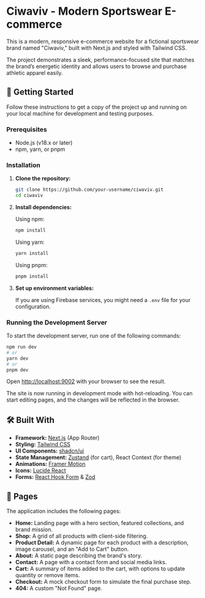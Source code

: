 # Ciwaviv - Modern Sportswear E-commerce

This is a modern, responsive e-commerce website for a fictional sportswear brand named "Ciwaviv," built with Next.js and styled with Tailwind CSS.

The project demonstrates a sleek, performance-focused site that matches the brand’s energetic identity and allows users to browse and purchase athletic apparel easily.

## 🚀 Getting Started

Follow these instructions to get a copy of the project up and running on your local machine for development and testing purposes.

### Prerequisites

- Node.js (v18.x or later)
- npm, yarn, or pnpm

### Installation

1.  **Clone the repository:**

    ```bash
    git clone https://github.com/your-username/ciwaviv.git
    cd ciwaviv
    ```

2.  **Install dependencies:**

    Using npm:
    ```bash
    npm install
    ```

    Using yarn:
    ```bash
    yarn install
    ```

    Using pnpm:
    ```bash
    pnpm install
    ```

3.  **Set up environment variables:**

    If you are using Firebase services, you might need a `.env` file for your configuration.

### Running the Development Server

To start the development server, run one of the following commands:

```bash
npm run dev
# or
yarn dev
# or
pnpm dev
```

Open [http://localhost:9002](http://localhost:9002) with your browser to see the result.

The site is now running in development mode with hot-reloading. You can start editing pages, and the changes will be reflected in the browser.

## 🛠️ Built With

*   **Framework:** [Next.js](https://nextjs.org/) (App Router)
*   **Styling:** [Tailwind CSS](https://tailwindcss.com/)
*   **UI Components:** [shadcn/ui](https://ui.shadcn.com/)
*   **State Management:** [Zustand](https://github.com/pmndrs/zustand) (for cart), React Context (for theme)
*   **Animations:** [Framer Motion](https://www.framer.com/motion/)
*   **Icons:** [Lucide React](https://lucide.dev/)
*   **Forms:** [React Hook Form](https://react-hook-form.com/) & [Zod](https://zod.dev/)

## 📄 Pages

The application includes the following pages:

-   **Home:** Landing page with a hero section, featured collections, and brand mission.
-   **Shop:** A grid of all products with client-side filtering.
-   **Product Detail:** A dynamic page for each product with a description, image carousel, and an "Add to Cart" button.
-   **About:** A static page describing the brand's story.
-   **Contact:** A page with a contact form and social media links.
-   **Cart:** A summary of items added to the cart, with options to update quantity or remove items.
-   **Checkout:** A mock checkout form to simulate the final purchase step.
-   **404:** A custom "Not Found" page.
